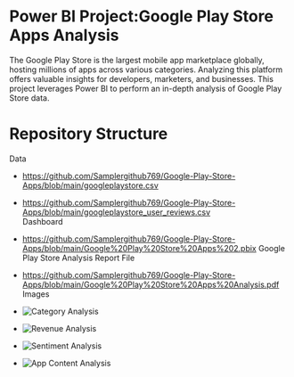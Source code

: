# Power BI Project:Google Play Store Apps Analysis 
The Google Play Store is the largest mobile app marketplace globally, hosting millions of apps  across various categories. Analyzing this platform offers valuable insights for developers,  marketers, and businesses. This project leverages Power BI to perform an in-depth analysis of  Google Play Store data.

# Repository Structure
Data
- https://github.com/Samplergithub769/Google-Play-Store-Apps/blob/main/googleplaystore.csv<br />
- https://github.com/Samplergithub769/Google-Play-Store-Apps/blob/main/googleplaystore_user_reviews.csv<br />
Dashboard
- https://github.com/Samplergithub769/Google-Play-Store-Apps/blob/main/Google%20Play%20Store%20Apps%202.pbix
Google Play Store Analysis Report File
- https://github.com/Samplergithub769/Google-Play-Store-Apps/blob/main/Google%20Play%20Store%20Apps%20Analysis.pdf
Images
- ![Category Analysis](https://github.com/user-attachments/assets/14de76e7-2f62-4d84-bc85-5651a5c16c9e)

- ![Revenue Analysis](https://github.com/user-attachments/assets/6a578924-9027-4156-a8e2-8868363a9f3a)
  
- ![Sentiment Analysis](https://github.com/user-attachments/assets/bddda909-a0e2-4d76-b8ab-1c0f5982c951)

- ![App   Content Analysis](https://github.com/user-attachments/assets/6198b018-fee9-4f0e-a07c-fb8edacd513b)







